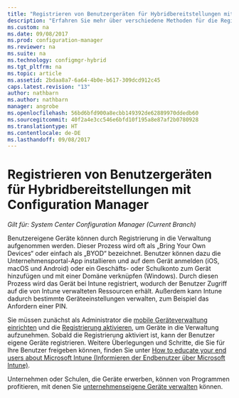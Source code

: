 ```yaml
---
title: "Registrieren von Benutzergeräten für Hybridbereitstellungen mit Configuration Manager | Microsoft-Dokumentation"
description: "Erfahren Sie mehr über verschiedene Methoden für die Registrierung von Benutzergeräten für Hybridbereitstellungen mit Configuration Manager."
ms.custom: na
ms.date: 09/08/2017
ms.prod: configuration-manager
ms.reviewer: na
ms.suite: na
ms.technology: configmgr-hybrid
ms.tgt_pltfrm: na
ms.topic: article
ms.assetid: 2bdaa8a7-6a64-4b0e-b617-309dcd912c45
caps.latest.revision: "13"
author: nathbarn
ms.author: nathbarn
manager: angrobe
ms.openlocfilehash: 56bd6bfd900a8ecbb149392de62889970ddedb60
ms.sourcegitcommit: 40f2a4e3cc546e6bfd10f195a8e87af2b0780928
ms.translationtype: HT
ms.contentlocale: de-DE
ms.lasthandoff: 09/08/2017
---
```

# <a name="enroll-user-owned-devices-for-hybrid-deployments-with-configuration-manager"></a>Registrieren von Benutzergeräten für Hybridbereitstellungen mit Configuration Manager

*Gilt für: System Center Configuration Manager (Current Branch)*

Benutzereigene Geräte können durch Registrierung in die Verwaltung aufgenommen werden. Dieser Prozess wird oft als „Bring Your Own Devices“ oder einfach als „BYOD“ bezeichnet. Benutzer können dazu die Unternehmensportal-App installieren und auf dem Gerät anmelden (iOS, macOS und Android) oder ein Geschäfts- oder Schulkonto zum Gerät hinzufügen und mit einer Domäne verknüpfen (Windows). Durch diesen Prozess wird das Gerät bei Intune registriert, wodurch der Benutzer Zugriff auf die von Intune verwalteten Ressourcen erhält. Außerdem kann Intune dadurch bestimmte Geräteeinstellungen verwalten, zum Beispiel das Anfordern einer PIN.

Sie müssen zunächst als Administrator die [mobile Geräteverwaltung einrichten](setup-hybrid-mdm.md) und die [Registrierung aktivieren](enable-platform-enrollment.md), um Geräte in die Verwaltung aufzunehmen. Sobald die Registrierung aktiviert ist, kann der Benutzer eigene Geräte registrieren. Weitere Überlegungen und Schritte, die Sie für Ihre Benutzer freigeben können, finden Sie unter [How to educate your end users about Microsoft Intune (Informieren der Endbenutzer über Microsoft Intune)](https://docs.microsoft.com/intune/end-user-educate).

Unternehmen oder Schulen, die Geräte erwerben, können von Programmen profitieren, mit denen Sie [unternehmenseigene Geräte verwalten](enroll-company-owned-devices.md) können.

